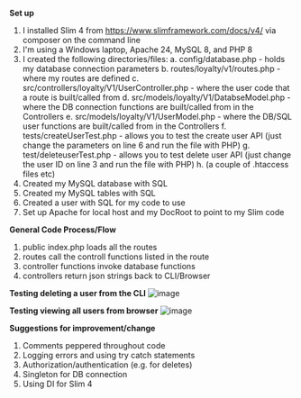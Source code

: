 **Set up**
1. I installed Slim 4 from https://www.slimframework.com/docs/v4/ via composer on the command line
2. I'm using a Windows laptop, Apache 24, MySQL 8, and PHP 8
3. I created the following directories/files:
   a. config/database.php - holds my database connection parameters
   b. routes/loyalty/v1/routes.php - where my routes are defined 
   c. src/controllers/loyalty/V1/UserController.php - where the user code that a route is built/called from
   d. src/models/loyalty/V1/DatabseModel.php - where the DB connection functions are built/called from in the Controllers
   e. src/models/loyalty/V1/UserModel.php - where the DB/SQL user functions are built/called from in the Controllers
   f. tests/createUserTest.php - allows you to test the create user API (just change the parameters on line 6 and run the file with PHP)
   g. test/deleteuserTest.php - allows you to test delete user API (just change the user ID on line 3 and run the file with PHP)
   h. (a couple of .htaccess files etc)
4. Created my MySQL database with SQL
5. Created my MySQL tables with SQL 
6. Created a user with SQL for my code to use
7. Set up Apache for local host and my DocRoot to point to my Slim code

**General Code Process/Flow**
1. public index.php loads all the routes
2. routes call the controll functions listed in the route
3. controller functions invoke database functions
4. controllers return json strings back to CLI/Browser
   
**Testing deleting a user from the CLI**
![image](https://github.com/user-attachments/assets/2908b9a9-4ef1-4d66-98b7-9f0e8ca21282)

**Testing viewing all users from browser**
![image](https://github.com/user-attachments/assets/5b391c88-1885-42a4-a454-17472ada3fea)

**Suggestions for improvement/change**
1. Comments peppered throughout code
2. Logging errors and using try catch statements
3. Authorization/authentication (e.g. for deletes)
4. Singleton for DB connection
5. Using DI for Slim 4



